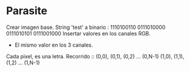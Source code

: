 # Parasite

Crear imagen base.
String 'test' a binario : 1110100110 0111010000 0111010101 0111001000
Insertar valores en los canales RGB.
- El mismo valor en los 3 canales.

Cada pixel, es una letra.
Recorrido ::
(0,0), (0,1), (0,2) ... (0,N-1)
(1,0), (1,1), (1,2) ... (1,N-1)